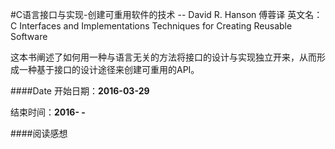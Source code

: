#C语言接口与实现-创建可重用软件的技术 -- David R. Hanson 傅蓉译
英文名：C Interfaces and Implementations Techniques for Creating Reusable Software

这本书阐述了如何用一种与语言无关的方法将接口的设计与实现独立开来，从而形成一种基于接口的设计途径来创建可重用的API。


####Date
开始日期：**2016-03-29**

结束时间：**2016- -**

####阅读感想
